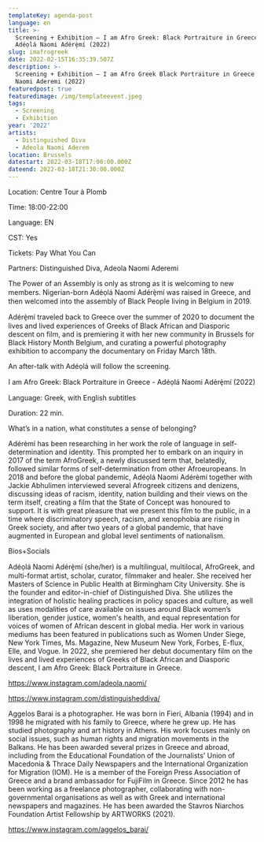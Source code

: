 ```yaml
---
templateKey: agenda-post
language: en
title: >-
  Screening + Exhibition – I am Afro Greek: Black Portraiture in Greece -
  Adéọlá Naomi Adérè̩mí (2022)
slug: imafrogreek
date: 2022-02-15T16:35:39.507Z
description: >-
  Screening + Exhibition – I am Afro Greek Black Portraiture in Greece - Adeola
  Naomi Aderemi (2022)
featuredpost: true
featuredimage: /img/templateevent.jpeg
tags:
  - Screening
  - Exhibition
year: '2022'
artists:
  - Distinguished Diva
  - Adeola Naomi Aderem
location: Brussels
datestart: 2022-03-18T17:00:00.000Z
dateend: 2022-03-18T21:30:00.000Z
---
```

Location: Centre Tour à Plomb

Time: 18:00-22:00

Language: EN

CST: Yes

Tickets: Pay What You Can

Partners: Distinguished Diva, Adeola Naomi Aderemi

The Power of an Assembly is only as strong as it is welcoming to new members. Nigerian-born Adéọlá Naomi Adérè̩mí was raised in Greece, and then welcomed into the assembly of Black People living in Belgium in 2019.

Adérè̩mí traveled back to Greece over the summer of 2020 to document the lives and lived experiences of Greeks of Black African and Diasporic descent on film, and is premiering it with her new community in Brussels for Black History Month Belgium, and curating a powerful photography exhibition to accompany the documentary on Friday March 18th.

An after-talk with Adéọlá will follow the screening.

I am Afro Greek: Black Portraiture in Greece - Adéọlá Naomi Adérè̩mí (2022)

Language: Greek, with English subtitles

Duration: 22 min.

What’s in a nation, what constitutes a sense of belonging?

Adérèmí has been researching in her work the role of language in self-determination and identity. This prompted her to embark on an inquiry in 2017 of the term AfroGreek, a newly discussed term that, belatedly, followed similar forms of self-determination from other Afroeuropeans. In 2018 and before the global pandemic, Adéọlá Naomi Adérèmí together with Jackie Abhulimen interviewed several Afrogreek citizens and denizens, discussing ideas of racism, identity, nation building and their views on the term itself, creating a film that the State of Concept was honoured to support. It is with great pleasure that we present this film to the public, in a time where discriminatory speech, racism, and xenophobia are rising in Greek society, and after two years of a global pandemic, that have augmented in European and global level sentiments of nationalism.

Bios+Socials

Adéọlá Naomi Adérè̩mí (she/her) is a multilingual, multilocal, AfroGreek, and multi-format artist, scholar, curator, filmmaker and healer. She received her Masters of Science in Public Health at Birmingham City University. She is the founder and editor-in-chief of Distinguished Diva. She utilizes the integration of holistic healing practices in policy spaces and culture, as well as uses modalities of care available on issues around Black women’s liberation, gender justice, women's health, and equal representation for voices of women of African descent in global media. Her work in various mediums has been featured in publications such as Women Under Siege, New York Times, Ms. Magazine, New Museum New York, Forbes, E-flux, Elle, and Vogue. In 2022, she premiered her debut documentary film on the lives and lived experiences of Greeks of Black African and Diasporic descent, I am Afro Greek: Black Portraiture in Greece.

https://www.instagram.com/adeola.naomi/

https://www.instagram.com/distinguisheddiva/

Aggelos Barai is a photographer. He was born in Fieri, Albania (1994) and in 1998 he migrated with his family to Greece, where he grew up. He has studied photography and art history in Athens. His work focuses mainly on social issues, such as human rights and migration movements in the Balkans. He has been awarded several prizes in Greece and abroad, including from the Educational Foundation of the Journalists’ Union of Macedonia & Thrace Daily Newspapers and the International Organization for Migration (IOM). He is a member of the Foreign Press Association of Greece and a brand ambassador for FujiFilm in Greece. Since 2012 he has been working as a freelance photographer, collaborating with non-governmental organisations as well as with Greek and international newspapers and magazines. He has been awarded the Stavros Niarchos Foundation Artist Fellowship by ARTWORKS (2021).

https://www.instagram.com/aggelos_barai/
